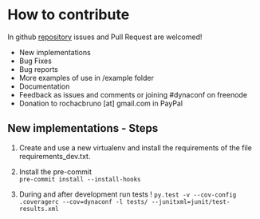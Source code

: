 # How to contribute
  
In github [repository](https://github.com/rochacbruno/dynaconf/) issues and Pull Request are welcomed!
  
- New implementations  
- Bug Fixes  
- Bug reports  
- More examples of use in /example folder  
- Documentation  
- Feedback as issues and comments or joining #dynaconf on freenode  
- Donation to rochacbruno [at] gmail.com in PayPal  
  
## New implementations - Steps
  
1. Create and use a new virtualenv and install the requirements of the file requirements_dev.txt.  
  
2. Install the pre-commit  
    `pre-commit install --install-hooks`  
  
3. During and after development run tests !
    `py.test -v --cov-config .coveragerc --cov=dynaconf -l tests/ --junitxml=junit/test-results.xml`  
  
